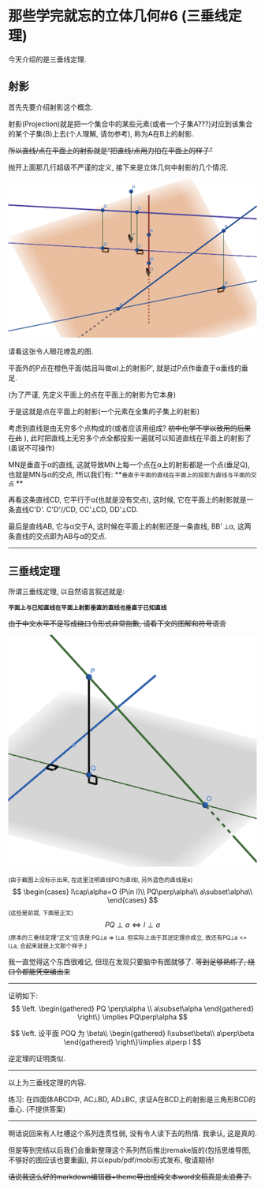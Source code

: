 # 那些学完就忘的立体几何#6 (三垂线定理)
<script 
  src="https://cdn.bootcss.com/mathjax/2.7.5/MathJax.js?config=TeX-MML-AM_CHTML"></script>
今天介绍的是三垂线定理.

## 射影

首先先要介绍射影这个概念.

射影(Projection)就是把一个集合中的某些元素(或者一个子集A???)对应到该集合的某个子集(B)上去(个人理解, 请勿参考), 称为A在B上的射影.

~~所以直线/点在平面上的射影就是“把直线/点用力拍在平面上的样子”~~

抛开上面那几行超级不严谨的定义, 接下来是立体几何中射影的几个情况.

<img src="../img/day53/Screen Shot 5781-01-14 at 13.07.22.png" alt="Screen Shot 5781-01-14 at 13.07.22" style="zoom:50%;" />

请看这张令人眼花缭乱的图.

平面外的P点在橙色平面(姑且叫做α)上的射影P', 就是过P点作垂直于α垂线的垂足.

(为了严谨, 先定义平面上的点在平面上的射影为它本身)

于是这就是点在平面上的射影(一个元素在全集的子集上的射影)

考虑到直线是由无穷多个点构成的(或者应该用组成? ~~初中化学不学以致用的后果在此~~ ), 此时把直线上无穷多个点全都投影一遍就可以知道直线在平面上的射影了(虽说不可操作)

MN是垂直于α的直线, 这就导致MN上每一个点在α上的射影都是一个点(垂足Q), 也就是MN与α的交点, 所以我们有: **`垂直于平面的直线在平面上的投影为直线与平面的交点` **

再看这条直线CD, 它平行于α(也就是没有交点), 这时候, 它在平面上的射影就是一条直线C'D'. C'D'//CD, CC'⟂CD, DD'⟂CD. 

最后是直线AB, 它与α交于A, 这时候在平面上的射影还是一条直线, BB' ⟂α, 这两条直线的交点即为AB与α的交点. 

---

## 三垂线定理

所谓三垂线定理, 以自然语言叙述就是:

**`平面上与已知直线在平面上射影垂直的直线也垂直于已知直线`**

~~由于中文水平不足写成绕口令形式非常抱歉, 请看下文的图解和符号语言~~

<img src="../img/day53/Screen Shot 5781-01-14 at 12.43.21.png" alt="Screen Shot 5781-01-14 at 12.43.21" style="zoom:50%;" />

<small>(由于截图上没标示出来, 在这里注明直线PO为直线l, 另外蓝色的直线是a)</small>
$$
\begin{cases}
l\cap\alpha=O (P\in l)\\
PQ\perp\alpha\\
a\subset\alpha\\
\end{cases}
$$
<small>(这些是前提, 下面是正文)</small>
$$
PQ\perp a \iff l\perp a
$$
<small>(原本的三垂线定理“正文”应该是:PQ⟂a => l⟂a.  但实际上由于其逆定理亦成立, 故还有PQ⟂a <= l⟂a, 合起来就是上文那个样子.)</small>

我一直觉得这个东西很难记, 但现在发现只要脑中有图就够了. ~~等到足够熟练了, 绕口令都能凭空编出来~~

---

证明如下:
$$
\left. \begin{gathered}
PQ \perp\alpha \\
a\subset\alpha
\end{gathered} \right\}
\implies PQ\perp\alpha
$$

$$
\left. 设平面 POQ 为 \beta\\
\begin{gathered}
l\subset\beta\\
a\perp\beta
\end{gathered} \right\}\implies a\perp l
$$

逆定理的证明类似.

---

以上为三垂线定理的内容.

练习: 在四面体ABCD中, AC⟂BD, AD⟂BC, 求证A在BCD上的射影是三角形BCD的垂心. (不提供答案)

---

啊话说回来有人吐槽这个系列连贯性弱, 没有令人读下去的热情. 我承认, 这是真的. 

但是等到完结以后我们会重新整理这个系列然后推出remake版的(包括思维导图, 不够好的图应该也要重画), 并以epub/pdf/mobi形式发布, 敬请期待!

~~话说我这么好的markdown编辑器+theme导出成纯文本word文稿真是太浪费了.~~

